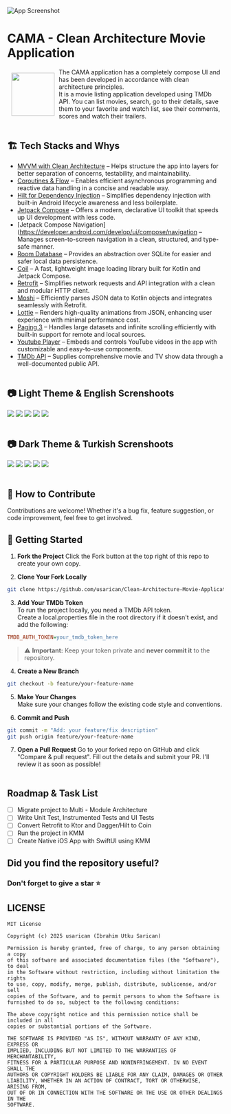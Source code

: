 ![App Screenshot](https://github.com/usarican/Clean-Architecture-Movie-Application/blob/main/ScreenShoots/cama_read_me_banner.png)

# CAMA - Clean Architecture Movie Application

<img src="https://github.com/usarican/Clean-Architecture-Movie-Application/blob/main/ScreenShoots/CAMA%20(2).png" align="left"
width="100" hspace="10" vspace="10">

The CAMA application has a completely compose UI and has been developed in accordance with clean architecture principles.<br> It is a movie listing application developed using TMDb API. You can list movies, search, go to their details, save them to your favorite and watch list, see their comments, scores and watch their trailers.</br></br>

## 🏗 Tech Stacks and Whys 
* [MVVM with Clean Architecture](https://www.toptal.com/android/android-apps-mvvm-with-clean-architecture) – Helps structure the app into layers for better separation of concerns, testability, and maintainability.
* [Coroutines & Flow](https://developer.android.com/kotlin/flow) – Enables efficient asynchronous programming and reactive data handling in a concise and readable way.
* [Hilt for Dependency Injection](https://developer.android.com/training/dependency-injection/hilt-android) – Simplifies dependency injection with built-in Android lifecycle awareness and less boilerplate.
* [Jetpack Compose](https://developer.android.com/compose) – Offers a modern, declarative UI toolkit that speeds up UI development with less code.
* [Jetpack Compose Navigation](https://developer.android.com/develop/ui/compose/navigation – Manages screen-to-screen navigation in a clean, structured, and type-safe manner.
* [Room Database](https://developer.android.com/training/data-storage/room) – Provides an abstraction over SQLite for easier and safer local data persistence. 
* [Coil](https://github.com/coil-kt/coil) – A fast, lightweight image loading library built for Kotlin and Jetpack Compose.
* [Retrofit](https://square.github.io/retrofit) – Simplifies network requests and API integration with a clean and modular HTTP client.
* [Moshi](https://github.com/square/moshi) – Efficiently parses JSON data to Kotlin objects and integrates seamlessly with Retrofit.
* [Lottie](https://github.com/LottieFiles/lottie-android) – Renders high-quality animations from JSON, enhancing user experience with minimal performance cost.
* [Paging 3](https://proandroiddev.com/paging-3-easier-way-to-pagination-part-1-584cad1f4f61) – Handles large datasets and infinite scrolling efficiently with built-in support for remote and local sources.
* [Youtube Player](https://github.com/PierfrancescoSoffritti/android-youtube-player) – Embeds and controls YouTube videos in the app with customizable and easy-to-use components.
* [TMDb API](https://developers.themoviedb.org/3) – Supplies comprehensive movie and TV show data through a well-documented public API.</br></br>

## 📷 Light Theme & English Screnshoots

![](https://github.com/usarican/Clean-Architecture-Movie-Application/blob/main/ScreenShoots/1.png)
![](https://github.com/usarican/Clean-Architecture-Movie-Application/blob/main/ScreenShoots/3.png)
![](https://github.com/usarican/Clean-Architecture-Movie-Application/blob/main/ScreenShoots/5.png)
![](https://github.com/usarican/Clean-Architecture-Movie-Application/blob/main/ScreenShoots/7.png)
![](https://github.com/usarican/Clean-Architecture-Movie-Application/blob/main/ScreenShoots/9.png)</br></br>

## 📷 Dark Theme & Turkish Screnshoots

![](https://github.com/usarican/Clean-Architecture-Movie-Application/blob/main/ScreenShoots/2.png)
![](https://github.com/usarican/Clean-Architecture-Movie-Application/blob/main/ScreenShoots/4.png)
![](https://github.com/usarican/Clean-Architecture-Movie-Application/blob/main/ScreenShoots/6.png)
![](https://github.com/usarican/Clean-Architecture-Movie-Application/blob/main/ScreenShoots/8.png)
![](https://github.com/usarican/Clean-Architecture-Movie-Application/blob/main/ScreenShoots/10.png)</br></br>

## 🤝 How to Contribute
Contributions are welcome! Whether it's a bug fix, feature suggestion, or code improvement, feel free to get involved.

## 🚀 Getting Started
1. **Fork the Project**
Click the Fork button at the top right of this repo to create your own copy.

2. **Clone Your Fork Locally**<br>
```bash
git clone https://github.com/usarican/Clean-Architecture-Movie-Application.git
```
3. **Add Your TMDb Token** <br>
To run the project locally, you need a TMDb API token.</br>
Create a local.properties file in the root directory if it doesn't exist, and add the following:

```ini
TMDB_AUTH_TOKEN=your_tmdb_token_here
```
> ⚠️ **Important:** Keep your token private and **never commit it** to the repository.

4. **Create a New Branch**<br>
```bash
git checkout -b feature/your-feature-name
```

5. **Make Your Changes**<br>
Make sure your changes follow the existing code style and conventions.

6. **Commit and Push**<br>
```bash
git commit -m "Add: your feature/fix description"
git push origin feature/your-feature-name
```

7. **Open a Pull Request**
Go to your forked repo on GitHub and click "Compare & pull request".
Fill out the details and submit your PR. I'll review it as soon as possible!</br></br>

## Roadmap & Task List
- [ ] Migrate project to Multi - Module Architecture
- [ ] Write Unit Test, Instrumented Tests and UI Tests
- [ ] Convert Retrofit to Ktor and Dagger/Hilt to Coin
- [ ] Run the project in KMM
- [ ] Create Native iOS App with SwiftUI using KMM

## Did you find the repository useful?
### Don't forget to give a star ⭐ 

## LICENSE
```
MIT License

Copyright (c) 2025 usarican (Ibrahim Utku Sarican)

Permission is hereby granted, free of charge, to any person obtaining a copy
of this software and associated documentation files (the "Software"), to deal
in the Software without restriction, including without limitation the rights
to use, copy, modify, merge, publish, distribute, sublicense, and/or sell
copies of the Software, and to permit persons to whom the Software is
furnished to do so, subject to the following conditions:

The above copyright notice and this permission notice shall be included in all
copies or substantial portions of the Software.

THE SOFTWARE IS PROVIDED "AS IS", WITHOUT WARRANTY OF ANY KIND, EXPRESS OR
IMPLIED, INCLUDING BUT NOT LIMITED TO THE WARRANTIES OF MERCHANTABILITY,
FITNESS FOR A PARTICULAR PURPOSE AND NONINFRINGEMENT. IN NO EVENT SHALL THE
AUTHORS OR COPYRIGHT HOLDERS BE LIABLE FOR ANY CLAIM, DAMAGES OR OTHER
LIABILITY, WHETHER IN AN ACTION OF CONTRACT, TORT OR OTHERWISE, ARISING FROM,
OUT OF OR IN CONNECTION WITH THE SOFTWARE OR THE USE OR OTHER DEALINGS IN THE
SOFTWARE.
```


